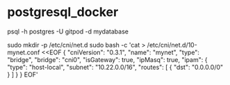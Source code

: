 # postgresql_docker

psql -h postgres -U gitpod -d mydatabase

sudo mkdir -p /etc/cni/net.d
sudo bash -c 'cat > /etc/cni/net.d/10-mynet.conf <<EOF
{
  "cniVersion": "0.3.1",
  "name": "mynet",
  "type": "bridge",
  "bridge": "cni0",
  "isGateway": true,
  "ipMasq": true,
  "ipam": {
    "type": "host-local",
    "subnet": "10.22.0.0/16",
    "routes": [
      { "dst": "0.0.0.0/0" }
    ]
  }
}
EOF'